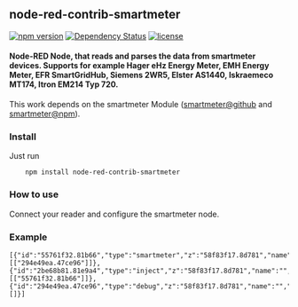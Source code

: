 ## node-red-contrib-smartmeter
[![npm version](https://badge.fury.io/js/node-red-contrib-smartmeter.svg)](https://badge.fury.io/js/node-red-contrib-smartmeter)
[![Dependency Status](https://david-dm.org/coolchip/node-red-contrib-smartmeter.svg)](https://david-dm.org/coolchip/node-red-contrib-smartmeter)
[![license](https://img.shields.io/github/license/mashape/apistatus.svg)](https://github.com/coolchip/node-red-contrib-smartmeter)

#### Node-RED Node, that reads and parses the data from smartmeter devices. Supports for example Hager eHz Energy Meter, EMH Energy Meter, EFR SmartGridHub, Siemens 2WR5, Elster AS1440, Iskraemeco MT174, Itron EM214 Typ 720.

This work depends on the smartmeter Module ([smartmeter@github](https://github.com/Apollon77/smartmeter-obis) and [smartmeter@npm](https://www.npmjs.com/package/smartmeter-obis)).

### Install
Just run
```
    npm install node-red-contrib-smartmeter
```

### How to use
Connect your reader and configure the smartmeter node.

### Example
```text
[{"id":"55761f32.81b66","type":"smartmeter","z":"58f83f17.8d781","name":"","ip":"192.168.0.20","port":"8888","x":460,"y":400,"wires":[["294e49ea.47ce96"]]},{"id":"2be68b81.81e9a4","type":"inject","z":"58f83f17.8d781","name":"","topic":"","payload":"","payloadType":"date","repeat":"","crontab":"","once":false,"x":260,"y":400,"wires":[["55761f32.81b66"]]},{"id":"294e49ea.47ce96","type":"debug","z":"58f83f17.8d781","name":"","active":true,"console":"false","complete":"false","x":670,"y":400,"wires":[]}]
```
